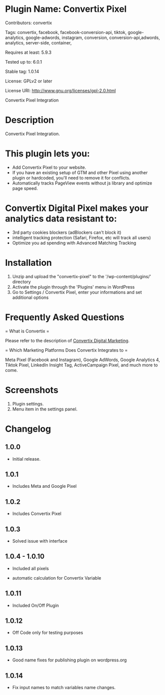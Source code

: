 # Plugin Name: Convertix Pixel

Contributors: convertix

Tags: convertix, facebook, facebook-conversion-api, tiktok, google-analytics, google-adwords, instagram, conversion, conversion-api,adwords, analytics, server-side, container,

Requires at least: 5.9.3

Tested up to: 6.0.1

Stable tag: 1.0.14

License: GPLv2 or later

License URI: http://www.gnu.org/licenses/gpl-2.0.html

Convertix Pixel Integration

# Description

Convertix Pixel Integration.

# This plugin lets you:

* Add Convertix Pixel to your website.
* If you have an existing setup of GTM and other Pixel using another plugin or hardcoded, you'll need to remove it for conflicts.
* Automatically tracks PageView events without js library and optimize page speed.

# Convertix Digital Pixel makes your analytics data resistant to:

* 3rd party cookies blockers (adBlockers can't block it)
* intelligent tracking protection (Safari, Firefox, etc will track all users)
* Optimize you ad spending with Advanced Matching Tracking

# Installation

1. Unzip and upload the "convertix-pixel" to the '/wp-content/plugins/' directory
2. Activate the plugin through the 'Plugins' menu in WordPress
3. Go to Settings / Convertix Pixel, enter your informations and set additional options

# Frequently Asked Questions

= What is Convertix =

Please refer to the description of <a href="https://convertix.digital/">Convertix Digital Marketing</a>.

= Which Marketing Platforms Does Convertix Integrates to =

Meta Pixel (Facebook and Instagram), Google AdWords, Google Analytics 4, Tiktok Pixel, LinkedIn Insight Tag, ActiveCampaign Pixel, and much more to come.

# Screenshots

1. Plugin settings.
2. Menu item in the settings panel.

# Changelog

## 1.0.0
* Initial release.

## 1.0.1
+ Includes Meta and Google Pixel

## 1.0.2
+ Includes Convertix Pixel

## 1.0.3
+ Solved issue with interface

## 1.0.4 - 1.0.10
+ Included all pixels
* automatic calculation for Convertix Variable

## 1.0.11
+ Included On/Off Plugin

## 1.0.12
* Off Code only for testing purposes

## 1.0.13
+ Good name fixes for publishing plugin on wordpress.org

## 1.0.14
* Fix input names to match variables name changes.